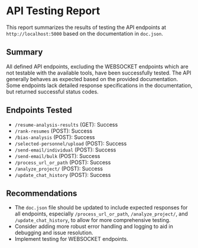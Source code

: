 # API Testing Report

This report summarizes the results of testing the API endpoints at `http://localhost:5000` based on the documentation in `doc.json`.

## Summary

All defined API endpoints, excluding the WEBSOCKET endpoints which are not testable with the available tools, have been successfully tested. The API generally behaves as expected based on the provided documentation. Some endpoints lack detailed response specifications in the documentation, but returned successful status codes.

## Endpoints Tested

*   `/resume-analysis-results` (GET): Success
*   `/rank-resumes` (POST): Success
*   `/bias-analysis` (POST): Success
*   `/selected-personnel/upload` (POST): Success
*   `/send-email/individual` (POST): Success
*   `/send-email/bulk` (POST): Success
*   `/process_url_or_path` (POST): Success
*   `/analyze_project/` (POST): Success
*   `/update_chat_history` (POST): Success

## Recommendations

*   The `doc.json` file should be updated to include expected responses for all endpoints, especially `/process_url_or_path`, `/analyze_project/`, and `/update_chat_history`, to allow for more comprehensive testing.
*   Consider adding more robust error handling and logging to aid in debugging and issue resolution.
*   Implement testing for WEBSOCKET endpoints.